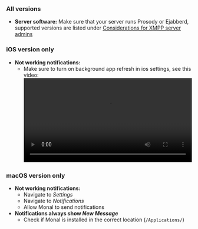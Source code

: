 ### All versions

- **Server software:** Make sure that your server runs Prosody or Ejabberd, supported versions are listed under [Considerations for XMPP server admins](https://github.com/monal-im/Monal/wiki/Considerations-for-XMPP-server-admins)

### iOS version only

- **Not working notifications:**
  - Make sure to turn on background app refresh in ios settings, see this video:
    <video width="100%" controls autoplay>
      <source src="https://github.com/monal-im/Monal/assets/6234248/d181846f-c1ef-4c82-a5a3-d3fcc2702644" type="video/mp4"> 
    </video>

### macOS version only

- **Not working notifications:**
  - Navigate to _Settings_ 
  - Navigate to _Notifications_
  - Allow Monal to send notifications
- **Notifications always show _New Message_**
  - Check if Monal is installed in the correct location (`/Applications/`)
